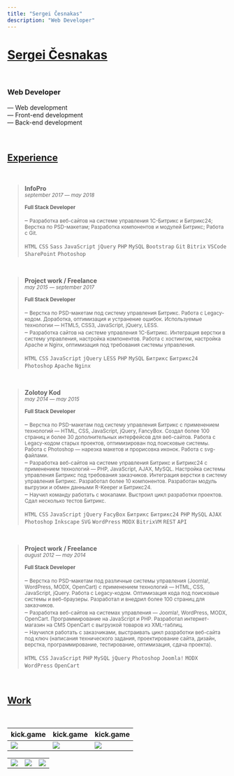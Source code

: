 ```yaml
---
title: "Sergei Česnakas"
description: "Web Developer"
---
```


# [Sergei Česnakas](/)

<br>

### Web Developer

— Web development\
— Front-end development\
— Back-end development

<br>

## [Experience](/experience)

<br>

> **InfoPro**\
> <small>*september 2017 — may 2018*</small>
>
> <small>**Full Stack Developer**</small>
>
> – <small>Разработка веб-сайтов на системе управления 1С-Битрикс и Битрикс24; Верстка по PSD-макетам; Разработка компонентов и модулей Битрикс; Работа с Git.</small>
>
> `HTML` `CSS` `Sass` `JavaScript` `jQuery` `PHP` `MySQL` `Bootstrap` `Git` `Bitrix` `VSCode` `SharePoint` `Photoshop`

<br>

> **Project work / Freelance**\
> <small>*may 2015 — september 2017*</small>
>
> <small>**Full Stack Developer**</small>
>
> – <small>Верстка по PSD-макетам под систему управления Битрикс. Работа с Legacy-кодом. Доработка, оптимизация и устранение ошибок. Используемые технологии — HTML5, CSS3, JavaScript, jQuery, LESS.</small>\
> – <small>Разработка сайтов на системе управления 1С-Битрикс. Интеграция верстки в систему управления, настройка компонентов. Работа с хостингом, настройка Apache и Nginx, оптимизация под требования системы управления.</small>
>
> `HTML` `CSS` `JavaScript` `jQuery` `LESS` `PHP` `MySQL` `Битрикс` `Битрикс24` `Photoshop` `Apache` `Nginx`

<br>

> **Zolotoy Kod**\
> <small>*may 2014 — may 2015*</small>
> 
> <small>**Full Stack Developer**</small>
> 
> – <small>Верстка по PSD-макетам под систему управления Битрикс с применением технологий — HTML, CSS, JavaScript, jQuery, FancyBox. Создал более 100 страниц и более 30 дополнительных интерфейсов для веб-сайтов. Работа с Legacy-кодом старых проектов, оптимизирован под поисковые системы. Работа с Photoshop — нарезка макетов и прорисовка иконок. Работа с svg-файлами.</small>\
> – <small>Разработка веб-сайтов на системе управления Битрикс и Битрикс24 с применением технологий — PHP, JavaScript, AJAX, MySQL. Настройка системы управления Битрикс под требования заказчиков. Интеграция верстки в систему управления Битрикс. Разработал более 10 компонентов. Разработан модуль выгрузки и обмен данными R-Keeper и Битрикс24.</small>\
> – <small>Научил команду работать с мокапами. Выстроил цикл разработки проектов. Сдал несколько тестов Битрикс.</small>
> 
> `HTML` `CSS` `JavaScript` `jQuery` `FacyBox` `Битрикс` `Битрикс24` `PHP` `MySQL` `AJAX` `Photoshop` `Inkscape` `SVG` `WordPress` `MODX` `BitrixVM` `REST` `API`

<br>

> **Project work / Freelance**\
> <small>*august 2012 — may 2014*</small>
> 
> <small>**Full Stack Developer**</small>
>
> – <small>Верстка по PSD-макетам под различные системы управления (Joomla!, WordPress, MODX, OpenCart) с применением технологий — HTML, CSS, JavaScript, jQuery. Работа с Legacy-кодом. Оптимизация кода под поисковые системы и веб-браузеры. Разработал и внедрил более 100 страниц для заказчиков.</small>\
> – <small>Разработка веб-сайтов на системах управления — Joomla!, WordPress, MODX, OpenCart. Программирование на JavaScript и PHP. Разработал интернет-магазин на CMS OpenCart с выгрузкой товаров из XML-таблиц.</small>\
> – <small>Научился работать с заказчиками, выстраивать цикл разработки веб-сайта под ключ (написания технического задания, проектирование сайта, дизайн, верстка, программирование, тестирование, оптимизация, сдача проекта).</small>
>
> `HTML` `CSS` `JavaScript` `PHP` `MySQL` `jQuery` `Photoshop` `Joomla!` `MODX` `WordPress` `OpenCart`

<br>

## [Work](/work/)

<br>

kick.game | kick.game | kick.game
--- | --- | ---
<img src="/images/kick.game.png"> | <img src="/images/kick.game.png"> | <img src="/images/kick.game.png">

<table style="border: none;">
    <tr>
        <td>
            <img src="/images/kick.game.png">
        </td>
        <td>
            <img src="/images/kick.game.png">
        </td>
        <td>
            <img src="/images/kick.game.png">
        </td>
    </tr>
</table>

<br><br><br>
